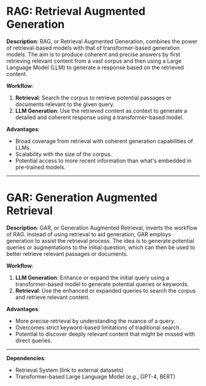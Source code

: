 # RAG: Retrieval Augmented Generation

**Description**:
RAG, or Retrieval Augmented Generation, combines the power of retrieval-based models with that of transformer-based generation models. The aim is to produce coherent and precise answers by first retrieving relevant content from a vast corpus and then using a Large Language Model (LLM) to generate a response based on the retrieved content.

**Workflow**:

1. **Retrieval**: Search the corpus to retrieve potential passages or documents relevant to the given query.
2. **LLM Generation**: Use the retrieved content as context to generate a detailed and coherent response using a transformer-based model.

**Advantages**:

- Broad coverage from retrieval with coherent generation capabilities of LLMs.
- Scalability with the size of the corpus.
- Potential access to more recent information than what's embedded in pre-trained models.

---

# GAR: Generation Augmented Retrieval

**Description**:
GAR, or Generation Augmented Retrieval, inverts the workflow of RAG. Instead of using retrieval to aid generation, GAR employs generation to assist the retrieval process. The idea is to generate potential queries or augmentations to the initial question, which can then be used to better retrieve relevant passages or documents.

**Workflow**:

1. **LLM Generation**: Enhance or expand the initial query using a transformer-based model to generate potential queries or keywords.
2. **Retrieval**: Use the enhanced or expanded queries to search the corpus and retrieve relevant content.

**Advantages**:

- More precise retrieval by understanding the nuance of a query.
- Overcomes strict keyword-based limitations of traditional search.
- Potential to discover deeply relevant content that might be missed with direct queries.

---

**Dependencies**:

- Retrieval System (link to external datasets)
- Transformer-based Large Language Model (e.g., GPT-4, BERT)


